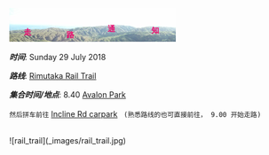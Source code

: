 ![skyline](_images/skyline2.png)

***时间***: Sunday 29 July 2018

***路线***: [Rimutaka Rail Trail](http://tracks.org.nz/track/show/213)

***集合时间/地点***: 8.40 [Avalon Park](https://www.google.co.nz/maps/place/41%C2%B011'40.6%22S+174%C2%B055'57.2%22E/@-41.194615,174.930374,17z/data=!3m1!4b1!4m2!3m1!1s0x0:0x0?shorturl=1)
<br/><br/>
`然后拼车前往` [Incline Rd carpark](https://www.google.co.nz/maps/place/41%C2%B005'07.4%22S+175%C2%B011'04.3%22E/@-41.085387,175.1670182,13z/data=!4m5!3m4!1s0x0:0x0!8m2!3d-41.0853889!4d175.1845278) ` (熟悉路线的也可直接前往， 9.00 开始走路)` 


<br/>
![rail_trail](_images/rail_trail.jpg)
